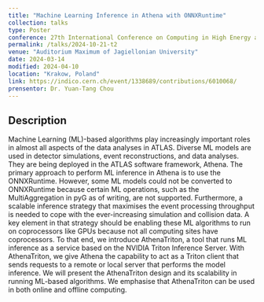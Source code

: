 ```yaml
---
title: "Machine Learning Inference in Athena with ONNXRuntime"
collection: talks
type: Poster
conference: 27th International Conference on Computing in High Energy and Nuclear Physics (CHEP 2024)
permalink: /talks/2024-10-21-t2
venue: "Auditorium Maximum of Jagiellonian University"
date: 2024-03-14
modified: 2024-04-10
location: "Krakow, Poland"
link: https://indico.cern.ch/event/1338689/contributions/6010068/
prensentor: Dr. Yuan-Tang Chou
---
```


## Description
Machine Learning (ML)-based algorithms play increasingly important roles in almost all aspects of the data analyses in ATLAS. Diverse ML models are used in detector simulations, event reconstructions, and data analyses. They are being deployed in the ATLAS software framework, Athena. The primary approach to perform ML inference in Athena is to use the ONNXRuntime. However, some ML models could not be converted to ONNXRuntime because certain ML operations, such as the MultiAggregation in pyG as of writing, are not supported. Furthermore, a scalable inference strategy that maximises the event processing throughput is needed to cope with the ever-increasing simulation and collision data. A key element in that strategy should be enabling these ML algorithms to run on coprocessors like GPUs because not all computing sites have coprocessors. To that end, we introduce AthenaTriton, a tool that runs ML inference as a service based on the NVIDIA Triton Inference Server. With AthenaTriton, we give Athena the capability to act as a Triton client that sends requests to a remote or local server that performs the model inference. We will present the AthenaTriton design and its scalability in running ML-based algorithms. We emphasise that AthenaTriton can be used in both online and offline computing.
